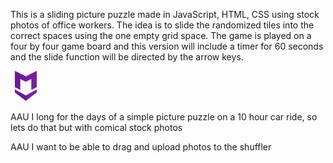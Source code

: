 
This is a sliding picture puzzle made in JavaScript, HTML, CSS using stock photos of office workers. The idea is to slide the randomized tiles into the correct spaces using the one empty grid space. The game is played on a four by four game board and this version will include a timer for 60 seconds and the slide function will be directed by the arrow keys.

![alt text](https://github.com/adam-p/markdown-here/raw/master/src/common/images/icon48.png "2048 Wireframe screentshot")

AAU I long for the days of a simple picture puzzle on a 10 hour car ride, so lets do that but with comical stock photos

AAU I want to be able to drag and upload photos to the shuffler